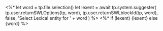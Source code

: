 <%*
let word = tp.file.selection()
let lexent = await tp.system.suggester( tp.user.returnSWLOptions(tp, word),
tp.user.returnSWLblockId(tp, word), false, 
'Select Lexical entity for ' + word
)
%>
<%* if (lexent) {lexent} else {word} %>